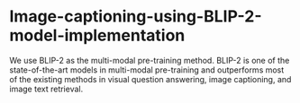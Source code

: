 # Image-captioning-using-BLIP-2-model-implementation
We use BLIP-2 as the multi-modal pre-training method. BLIP-2 is one of the state-of-the-art models in multi-modal pre-training and outperforms most of the existing methods in visual question answering, image captioning, and image text retrieval.
